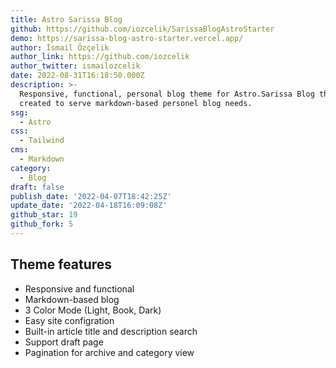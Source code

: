 ```yaml
---
title: Astro Sarissa Blog
github: https://github.com/iozcelik/SarissaBlogAstroStarter
demo: https://sarissa-blog-astro-starter.vercel.app/
author: İsmail Özçelik
author_link: https://github.com/iozcelik
author_twitter: ismailozcelik
date: 2022-08-31T16:18:50.000Z
description: >-
  Responsive, functional, personal blog theme for Astro.Sarissa Blog theme
  created to serve markdown-based personel blog needs.
ssg:
  - Astro
css:
  - Tailwind
cms:
  - Markdown
category:
  - Blog
draft: false
publish_date: '2022-04-07T18:42:25Z'
update_date: '2022-04-18T16:09:08Z'
github_star: 19
github_fork: 5
---
```


## Theme features

- Responsive and functional
- Markdown-based blog
- 3 Color Mode (Light, Book, Dark)
- Easy site configration
- Built-in article title and description search
- Support draft page
- Pagination for archive and category view
